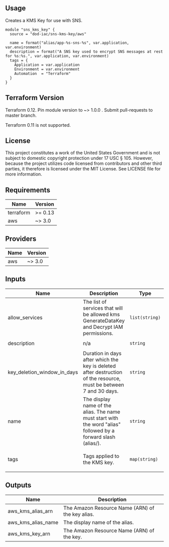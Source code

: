 ## Usage

Creates a KMS Key for use with SNS.

```hcl
module "sns_kms_key" {
  source = "dod-iac/sns-kms-key/aws"

  name = format("alias/app-%s-sns-%s", var.application, var.environment)
  description = format("A SNS key used to encrypt SNS messages at rest for %s:%s.", var.application, var.environment)
  tags = {
    Application = var.application
    Environment = var.environment
    Automation  = "Terraform"
  }
}
```

## Terraform Version

Terraform 0.12. Pin module version to ~> 1.0.0 . Submit pull-requests to master branch.

Terraform 0.11 is not supported.

## License

This project constitutes a work of the United States Government and is not subject to domestic copyright protection under 17 USC § 105.  However, because the project utilizes code licensed from contributors and other third parties, it therefore is licensed under the MIT License.  See LICENSE file for more information.

## Requirements

| Name | Version |
|------|---------|
| terraform | >= 0.13 |
| aws | ~> 3.0 |

## Providers

| Name | Version |
|------|---------|
| aws | ~> 3.0 |

## Inputs

| Name | Description | Type | Default | Required |
|------|-------------|------|---------|:--------:|
| allow\_services | The list of services that will be allowed kms GenerateDataKey and Decrypt IAM permissions. | `list(string)` | <pre>[<br>  "cloudwatch.amazonaws.com",<br>  "events.amazonaws.com"<br>]</pre> | no |
| description | n/a | `string` | `"A KMS key used to encrypt SNS messages at-rest."` | no |
| key\_deletion\_window\_in\_days | Duration in days after which the key is deleted after destruction of the resource, must be between 7 and 30 days. | `string` | `30` | no |
| name | The display name of the alias. The name must start with the word "alias" followed by a forward slash (alias/). | `string` | `"alias/sns"` | no |
| tags | Tags applied to the KMS key. | `map(string)` | <pre>{<br>  "Automation": "Terraform"<br>}</pre> | no |

## Outputs

| Name | Description |
|------|-------------|
| aws\_kms\_alias\_arn | The Amazon Resource Name (ARN) of the key alias. |
| aws\_kms\_alias\_name | The display name of the alias. |
| aws\_kms\_key\_arn | The Amazon Resource Name (ARN) of the key. |
